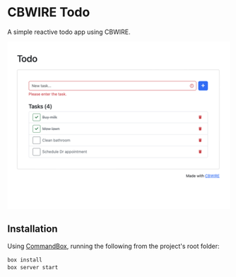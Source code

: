 # CBWIRE Todo

A simple reactive todo app using CBWIRE.

![CBWIRE Todo](https://github.com/teonator/cbwire-todo/blob/main/screenshot.png)

## Installation

Using [CommandBox](https://www.ortussolutions.com/products/commandbox), running the following from the project's root folder:

```bash
box install
box server start
```

